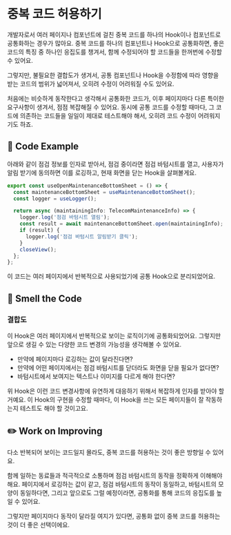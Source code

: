 # 중복 코드 허용하기

<div style="margin-top: 16px">
<Badge type="info" text="Coupling" />
</div>

개발자로서 여러 페이지나 컴포넌트에 걸친 중복 코드를 하나의 Hook이나 컴포넌트로 공통화하는 경우가 많아요.
중복 코드를 하나의 컴포넌트나 Hook으로 공통화하면, 좋은 코드의 특징 중 하나인 응집도를 챙겨서, 함께 수정되어야 할 코드들을 한꺼번에 수정할 수 있어요.

그렇지만, 불필요한 결합도가 생겨서, 공통 컴포넌트나 Hook을 수정함에 따라 영향을 받는 코드의 범위가 넓어져서, 오히려 수정이 어려워질 수도 있어요. 

처음에는 비슷하게 동작한다고 생각해서 공통화한 코드가, 이후 페이지마다 다른 특이한 요구사항이 생겨서, 점점 복잡해질 수 있어요. 
동시에 공통 코드를 수정할 때마다, 그 코드에 의존하는 코드들을 일일이 제대로 테스트해야 해서, 오히려 코드 수정이 어려워지기도 하죠.

## 📝 Code Example

아래와 같이 점검 정보를 인자로 받아서, 점검 중이라면 점검 바텀시트를 열고, 사용자가 알림 받기에 동의하면 이를 로깅하고, 현재 화면을 닫는 Hook을 살펴볼게요.

```typescript
export const useOpenMaintenanceBottomSheet = () => {
  const maintenanceBottomSheet = useMaintenanceBottomSheet();
  const logger = useLogger();

  return async (maintainingInfo: TelecomMaintenanceInfo) => {
    logger.log('점검 바텀시트 열림');
    const result = await maintenanceBottomSheet.open(maintainingInfo);
    if (result) {
      logger.log('점검 바텀시트 알림받기 클릭');
    }
    closeView();
  };
};
```

이 코드는 여러 페이지에서 반복적으로 사용되었기에 공통 Hook으로 분리되었어요.

## 👃 Smell the Code

### 결합도

이 Hook은 여러 페이지에서 반복적으로 보이는 로직이기에 공통화되었어요. 그렇지만 앞으로 생길 수 있는 다양한 코드 변경의 가능성을 생각해볼 수 있어요.

- 만약에 페이지마다 로깅하는 값이 달라진다면?
- 만약에 어떤 페이지에서는 점검 바텀시트를 닫더라도 화면을 닫을 필요가 없다면?
- 바텀시트에서 보여지는 텍스트나 이미지를 다르게 해야 한다면?

위 Hook은 이런 코드 변경사항에 유연하게 대응하기 위해서 복잡하게 인자를 받아야 할 거예요. 
이 Hook의 구현을 수정할 때마다, 이 Hook을 쓰는 모든 페이지들이 잘 작동하는지 테스트도 해야 할 것이고요.

## ✏️ Work on Improving

다소 반복되어 보이는 코드일지 몰라도, 중복 코드를 허용하는 것이 좋은 방향일 수 있어요. 

함께 일하는 동료들과 적극적으로 소통하며 점검 바텀시트의 동작을 정확하게 이해해야 해요. 
페이지에서 로깅하는 값이 같고, 점검 바텀시트의 동작이 동일하고, 바텀시트의 모양이 동일하다면, 그리고 앞으로도 그럴 예정이라면, 공통화를 통해 코드의 응집도를 높일 수 있어요.

그렇지만 페이지마다 동작이 달라질 여지가 있다면, 공통화 없이 중복 코드를 허용하는 것이 더 좋은 선택이에요.
